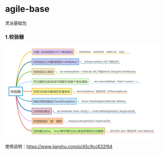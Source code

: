 # agile-base
灵派基础包

### 1.校验器

![校验器特性.png](https://raw.githubusercontent.com/LingPaicoder/agile-base/master/src/test/resources/CheckUtilFeature.png)    

使用说明：https://www.jianshu.com/p/45c9cc632f64

